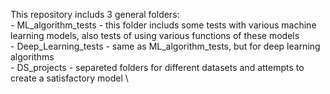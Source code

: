 This repository includs 3 general folders: \
    -   ML_algorithm_tests - this folder includs some tests with various machine learning models, also tests of using various functions of these models \
    - Deep_Learning_tests - same as ML_algorithm_tests, but for deep learning algorithms \
    - DS_projects - separeted folders for different datasets and attempts to create a satisfactory model \

